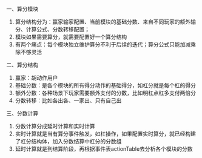 一、算分模块
1. 算分结构分为：赢家输家配置、当前模块的基础分数、来自不同玩家的额外输分、计算公式、分数转移配置；
2. 模块如果需要算分，就需要配置好一个算分结构
3. 有两个痛点：每个模块独立维护算分不利于后续的迭代；算分公式只能加减乘除不够灵活


二、算分结构
1. 赢家：胡动作用户
2. 基础分数：是各个模块的所有得分动作的基础得分，如杠分就是每个杠的得分
3. 额外分数：各种场景下玩家需要额外支付的分数，比如明杠点杠多支付两倍分
4. 分数转移：比如各出各、一家出、只有自己出

三、分数计算
1. 分数计算分成延时计算和实时计算
2. 实时计算就是当有算分事件触发，如杠操作，如果配置实时算分，就已经构建了杠分结构体，加入分数结算中杠分的分数组
3. 延时计算就是到结算阶段，再根据事件表actionTable去分析各个模块的分数
